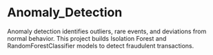 # Anomaly_Detection
Anomaly detection identifies outliers, rare events, and deviations from normal behavior. This project builds Isolation Forest and RandomForestClassifier models to detect fraudulent transactions.
